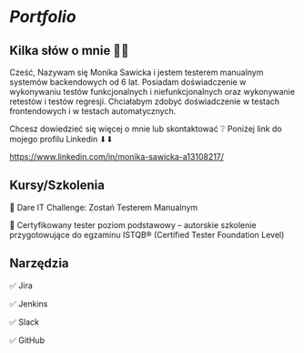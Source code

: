 # *Portfolio*

Kilka słów o mnie 👩‍💼
----

Cześć, Nazywam się Monika Sawicka i jestem testerem manualnym systemów backendowych  od 6 lat. Posiadam doświadczenie w wykonywaniu testów funkcjonalnych i niefunkcjonalnych oraz wykonywanie retestów i testów regresji. Chciałabym zdobyć doświadczenie w testach frontendowych i w testach automatycznych.  

Chcesz dowiedzieć się więcej o mnie lub skontaktować ❔ Poniżej link do mojego profilu Linkedin ⬇⬇

https://www.linkedin.com/in/monika-sawicka-a13108217/

Kursy/Szkolenia
--

🌟 Dare IT Challenge: Zostań Testerem Manualnym

🌟 Certyfikowany tester poziom podstawowy – autorskie szkolenie przygotowujące do egzaminu ISTQB® (Certified Tester Foundation Level)

Narzędzia
--

✅ Jira

✅ Jenkins

✅ Slack

✅ GitHub




